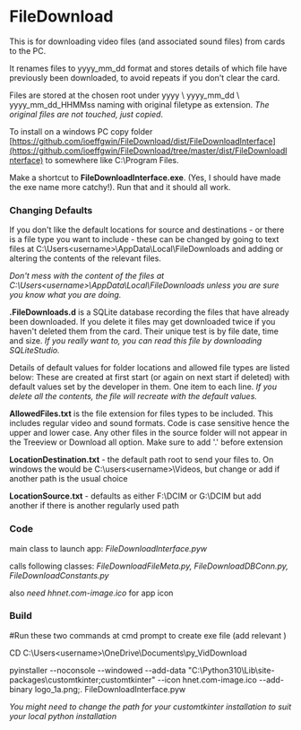# FileDownload
This is for downloading video files (and associated sound files) from cards to the PC.

It renames files to yyyy_mm_dd  format and stores details of which file have previously been downloaded, to avoid repeats if you don't clear the card. 

Files are stored at the chosen root under yyyy \ yyyy_mm_dd \ yyyy_mm_dd_HHMMss naming with original filetype as extension. _The original files are not touched, just copied_.

To install on a windows PC copy folder [https://github.com/ioeffgwin/FileDownload/dist/FileDownloadInterface](https://github.com/ioeffgwin/FileDownload/tree/master/dist/FileDownloadInterface) to somewhere like C:\Program Files.

Make a shortcut to __FileDownloadInterface.exe__. (Yes, I should have made the exe name more catchy!). Run that and it should all work.


### Changing Defaults
If you don't like the default locations for source and destinations - or there is a file type you want to include - these can be changed by going to text files at C:\Users\<username>\AppData\Local\FileDownloads and adding or altering the contents of the relevant files.

_Don't mess with the content of the files at C:\Users\<username>\AppData\Local\FileDownloads unless you are sure you know what you are doing._

__.FileDownloads.d__ is a SQLite database recording the files that have already been downloaded. If you delete it files may get downloaded twice if you haven't deleted them from the card. Their unique test is by file date, time and size. _If you really want to, you can read this file by downloading SQLiteStudio._

Details of default values for folder locations and allowed file types are listed below:
These are created at first start (or again on next start if deleted) with default values set by the developer in them. One item to each line. _If you delete all the contents, the file will recreate with the default values._

__AllowedFiles.txt__ is the file extension for files types to be included. This includes regular video and sound formats. Code is case sensitive hence the upper and lower case. Any other files in the source folder will not appear in the Treeview or Download all option. Make sure to add '.' before extension

__LocationDestination.txt__ - the default path root to send your files to. On windows the would be C:\users\<username>\Videos, but change or add if another path is the usual choice

__LocationSource.txt__ - defaults as either F:\DCIM or G:\DCIM  but add another if there is another regularly used path

### Code
main class to launch app: _FileDownloadInterface.pyw_

calls following classes: _FileDownloadFileMeta.py, FileDownloadDBConn.py, FileDownloadConstants.py_

also _need hhnet.com-image.ico_ for app icon

### Build
#Run these two commands at cmd prompt to create exe file (add relevant <username>)

CD C:\Users\<username>\OneDrive\Documents\py_VidDownload

pyinstaller --noconsole --windowed --add-data "C:\Python310\Lib\site-packages\customtkinter;customtkinter" --icon hnet.com-image.ico --add-binary logo_1a.png;. FileDownloadInterface.pyw

_You might need to change the path for your customtkinter installation to suit your local python installation_

